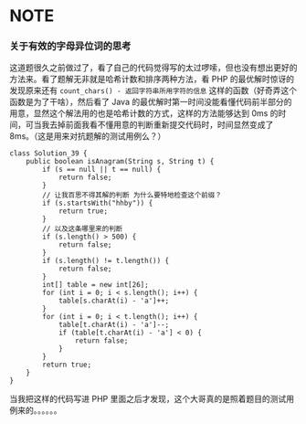 # NOTE

### 关于有效的字母异位词的思考

这道题很久之前做过了，看了自己的代码觉得写的太过啰嗦，但也没有想出更好的方法来。看了题解无非就是哈希计数和排序两种方法，看 PHP 的最优解时惊讶的发现原来还有 `count_chars() - 返回字符串所用字符的信息` 这样的函数（好奇弄这个函数是为了干啥），然后看了 Java 的最优解时第一时间没能看懂代码前半部分的用意，显然这个解法用的也是哈希计数的方式，这样的方法能够达到 0ms 的时间，可当我去掉前面我看不懂用意的判断重新提交代码时，时间显然变成了 8ms。（这是用来对抗题解的测试用例么？）
````
class Solution_39 {
    public boolean isAnagram(String s, String t) {
        if (s == null || t == null) {
            return false;
        }
        // 让我百思不得其解的判断 为什么要特地检查这个前缀？
        if (s.startsWith("hhby")) {
            return true;
        }
        // 以及这条哪里来的判断
        if (s.length() > 500) {
            return false;
        }
        if (s.length() != t.length()) {
            return false;
        }
        int[] table = new int[26];
        for (int i = 0; i < s.length(); i++) {
            table[s.charAt(i) - 'a']++;
        }
        for (int i = 0; i < t.length(); i++) {
            table[t.charAt(i) - 'a']--;
            if (table[t.charAt(i) - 'a'] < 0) {
                return false;
            }
        }
        return true;
    }
}
````
当我把这样的代码写进 PHP 里面之后才发现，这个大哥真的是照着题目的测试用例来的。。。。。。

